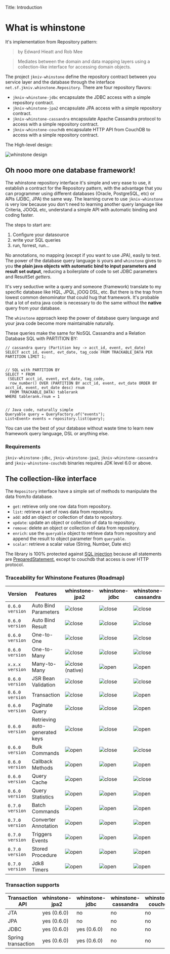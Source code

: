 Title: Introduction


# What is whinstone


It's implementation from Repository pattern:

>by Edward Hieatt and Rob Mee

>Mediates between the domain and data mapping layers using a collection-like interface for accessing domain objects.

The project `jkniv-whinstone` define the repository contract between you service layer and the database through the interface `net.sf.jkniv.whinstone.Repository`. There are four repository flavors: 

- `jkniv-whinstone-jdbc` encapsulate the JDBC access with a simple repository contract.
- `jkniv-whinstone-jpa2` encapsulate JPA access with a simple repository contract.
- `jkniv-whinstone-cassandra` encapsulate Apache Cassandra protocol to access with a simple repository contract.
- `jkniv-whinstone-couchdb` encapsulate HTTP API from CouchDB to access with a simple repository contract.

The High-level design:

![whinstone design](images/whinstone-architecture.png)



## Oh nooo more one database framework!

The whinstone repository interface it's simple and very ease to use, it establish a contract for the Repository pattern, with the advantage that you can programmer using different databases (Oracle, PostgreSQL, etc) or APIs (JDBC, JPA) the same way. The learning curve to use `jkniv-whinstone` is very low because you don't need to learning another query language like Criteria, JOOQL etc, understand a simple API with automatic binding and coding faster.

The steps to start are:

1. Configure your datasource
2. write your SQL queries
3. run, forrest, run...

No annotations, no mapping (except if you want to use JPA), easily to test. The power of the database query language is yours and `whinstone` gives to you **the plain java objects with automatic bind to input parameters and result set output**, reducing a boilerplate of code to set JDBC parameters and ResultSet *getters*.


It's very seductive write a query and someone (framework) translate to my specific database like HQL, JPQL, jOOQ DSL, etc. But there is the trap from lowest common denominator that could hug that framework. It's probable that a lot of extra java code is necessary to do the same without the **native** query from your database.

The `whinstone` approach keep the power of database query language and your java code become more maintainable naturally.

These queries make the same for NoSQL Cassandra and a Relation Database SQL with PARTITION BY:

    // cassandra query (Partition key -> acct_id, event, evt_date)
    SELECT acct_id, event, evt_date, tag_code FROM TRACKABLE_DATA PER PARTITION LIMIT 1;


    // SQL with PARTITION BY
    SELECT * FROM 
     (SELECT acct_id, event, evt_date, tag_code, 
      row_number() OVER (PARTITION BY acct_id, event, evt_date ORDER BY acct_id, event, evt_date desc) rnum
      FROM TRACKABLE_DATA) tablerank  
    WHERE tablerank.rnum = 1


    // Java code, naturally simple
    Queryable query = QueryFactory.of("events");
    List<Event> events = repository.list(query);
    

You can use the best of your database without waste time to learn new framework query language, DSL or anything else.


    
### Requirements

`jkniv-whinstone-jdbc`, `jkniv-whinstone-jpa2`, `jkniv-whinstone-cassandra` and `jkniv-whinstone-couchdb` binaries requires JDK level 6.0 or above.


## The collection-like interface

The `Repository` interface have a simple set of methods to manipulate the data from/to database.

- `get`: retrieve only one row data from repository.
- `list`: retrieve a set of rows data from repository.
- `add`: add an object or collection of data to repository.
- `update`: update an object or collection of data to repository.
- `remove`: delete an object or collection of data from repository.
- `enrich`: use the `queryable` object to retrieve data from repository and append the result to object parameter from `queryable`. 
- `scalar`: retrieve a scalar value (String, Number, Date etc)

The library is 100% protected against [SQL injection](https://www.owasp.org/index.php/SQL_Injection "OWASP SQL injection") because all statements are [PreparedStatement](https://docs.oracle.com/javase/6/docs/api/java/sql/PreparedStatement.html "PreparedStatement"), except to couchdb that access is over HTTP protocol.


### Traceability for Whinstone Features (Roadmap)

|Version| Features            | whinstone-jpa2 | whinstone-jdbc | whinstone-cassandra | whinstone-couchdb |
|-------| ------------------- | -------------- | -------------- |---------------------|-------------------|
|`0.6.0 version`| Auto Bind Parameters| ![close][chk]  | ![close][chk]  | ![close][chk]       | ![close][chk] |
|`0.6.0 version`| Auto Bind Result    | ![close][chk]  | ![close][chk]  | ![close][chk]       | ![close][chk] |
|`0.6.0 version`| One-to-One          | ![close][chk]  | ![close][chk]  | ![close][chk]       | ![close][chk](native) |
|`0.6.0 version`| One-to-Many         | ![close][chk]  | ![close][chk]  | ![close][chk]       | ![close][chk](native) |
|`x.x.x version`| Many-to-Many        | ![close][chk](native)  | ![open][clo]  | ![open][clo] | ![open][clo]   |
|`0.6.0 version`| JSR Bean Validation | ![close][chk]  | ![close][chk]  | ![close][chk]       | ![close][chk]   |
|`0.6.0 version`| Transaction         | ![close][chk]  | ![close][chk]  | ![open][clo]        | ![open][clo]    |
|`0.6.0 version`| Paginate Query      | ![close][chk]  | ![close][chk]  | ![open][clo]        | ![open][clo]    |
|`0.6.0 version`| Retrieving auto-generated keys| ![close][chk]| ![close][chk]| ![open][clo]  | ![close][chk]   |
|`0.6.0 version`| Bulk Commands       | ![open][clo]   | ![close][chk]  | ![close][chk]        | ![close][chk]   |
|`0.6.0 version`| Callback Methods    | ![open][clo]   | ![open][clo]   | ![open][clo]        | ![close][chk]   |
|`0.6.0 version`| Query Cache         | ![open][clo]   | ![close][chk]  | ![close][chk]       | ![close][chk]   |
|`0.6.0 version`| Query Statistics    | ![open][clo]   | ![open][clo]   | ![open][clo]        | ![open][clo]    |
|`0.7.0 version`| Batch Commands      | ![open][clo]   | ![open][clo]   | ![open][clo]        | ![open][clo]    |
|`0.7.0 version`| Converter Annotation| ![open][clo]   | ![open][clo]   | ![open][clo]        | ![open][clo]    |
|`0.7.0 version`| Triggers Events     | ![open][clo]   | ![open][clo]   | ![open][clo]        | ![open][clo]    |
|`0.7.0 version`| Stored Procedure    | ![open][clo]   | ![open][clo]   | ![open][clo]        | ![open][clo]    |
|`0.7.0 version`| Jdk8 Timers         | ![open][clo]   | ![open][clo]   | ![open][clo]        | ![open][clo]    |


### Transaction supports

| Transaction API    | whinstone-jpa2 | whinstone-jdbc | whinstone-cassandra | whinstone-couchdb |
| ------------------ | -------------- | -------------- |---------------------|-------------------|
| JTA                |   yes (0.6.0)  | no             | no                  | no                |
| JPA                |   yes (0.6.0)  | no             | no                  | no                |
| JDBC               |   yes (0.6.0)  | yes  (0.6.0)   | no                  | no                |
| Spring transaction |   yes (0.6.0)  | yes  (0.6.0)   | no                  | no                |


[chk]: images/check.png "Supported"
[clo]: images/close.png "Not implemented yet"
